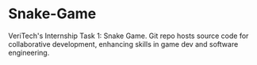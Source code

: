 # Snake-Game
VeriTech's Internship Task 1: Snake Game. Git repo hosts source code for collaborative development, enhancing skills in game dev and software engineering.
